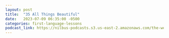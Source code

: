 ```yaml
---
layout: post
title:  "35 All Things Beautiful"
date:   2023-07-09 06:35:00 -0500
categories: first-language-lessons
podcast_link: https://nilbus-podcasts.s3.us-east-2.amazonaws.com/the-well-trained-mind/First%20Language%20Lessons/35%20All%20Things%20Beautiful.mp3
---
```

